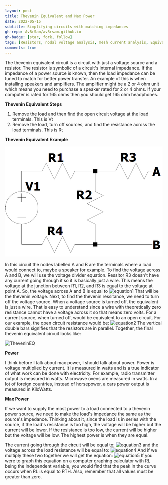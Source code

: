 ```yaml
---
layout: post
title: Thevenin Equivalent and Max Power
date: 2022-05-15
subtitle: Simplifying circuits with matching impedances
gh-repo: Av8rSam/av8rsam.github.io
gh-badge: [star, fork, follow]
tags: [Resistors, nodal voltage analysis, mesh current analysis, Equivalent Resistance, Thevenin, Impedance Matching]
comments: true
---
```


The thevenin equivalent circuit is a circuit with just a voltage source and a resistor. The resistor is symbolic of a circuit's internal impedance. If the impedance of a power source is known, then the load impedance can be tuned to match for better power transfer. An example of this is when installing speakers and amplifiers. The amplifier might be a 2 or 4 ohm unit which means you need to purchase a speaker rated for 2 or 4 ohms. If your computer is rated for 165 ohms then you should get 165 ohm headphones. 

**Thevenin Equivalent Steps**

1. Remove the load and then find the open circuit voltage at the load terminals. This is Vt
2. Remove the load, turn off sources, and find the resistance across the load terminals. This is Rt

**Thevenin Equivalent Example**

![TheveninEx](/assets/img/theveninexamplepic.PNG)

In this circuit the nodes labelled A and B are the terminals where a load would connect to, maybe a speaker for example. 
To find the voltage across A and B, we will use the voltage divider equation. Ressitor R3 doesn't have any current going through it so it is basically just a wire. This means the voltage at the junction between R1, R2, and R3 is equal to the voltage at point A. So, the voltage across A and B is equal to 
![equation1](https://latex.codecogs.com/png.image?\dpi{110}V_{AB}=V_1*\frac{R_2}{R_1&plus;R_2&plus;R_4})
That will be the thevenin voltage. 
Next, to find the thevenin ressitance, we need to turn off the voltage source. When a voltage source is turned off, the equivalent is just a wire. That is easy to understand since a wire with theoretically zero resistance cannot have a voltage across it so that means zero volts. For a current source, when turned off, would be equivalent to an open circuit. 
For our example, the open circuit resistance would be:
![equation2](https://latex.codecogs.com/png.image?\dpi{110}R_{AB}=(R_1&plus;R_4)||(R_2)&plus;(R_3))
The vertical double bars signifies that the resistors are in parallel. 
Together, the final thevenin equivalent circuit looks like:

![TheveninEQ](equivalentpic.PNG)

**Power**

I think before I talk about max power, I should talk about power. Power is voltage multiplied by current. It is measured in watts and is a true indicator of what work can be done with electricity. For example, radio transmitter output is measured in watts. Microwave ovens are measured in watts.  In a lot of foreign countries, instead of horsepower, a cars power output is measured in KiloWatts. 

**Max Power**

If we want to supply the most power to a load connected to a thevenin power source, we need to make the load's impedance the same as the source's impedance. Thinking about it, since the load is in series with the source, if the load's resistance is too high, the voltage will be higher but the current will be lower. If the resistance is too low, the current will be higher but the voltage will be low. The highest power is when they are equal. 

The current going through the circuit will be equal to: 
![equation3](https://latex.codecogs.com/png.image?\dpi{110}I=\frac{V_{TH}}{R_{TH}&plus;R_L})
and the voltage across the load resistance will be equal to: 
![equation4](https://latex.codecogs.com/png.image?\dpi{110}V_L=V_{TH}*\frac{R_L}{R_{TH}&plus;R_L})
And if we multiply these two together we will get the equation:
![equation5](https://latex.codecogs.com/png.image?\dpi{110}P_{TH}=\frac{V_{TH}^{2}*R_L}{(R_{TH}&plus;R_L)^{2}})
If you were to graph this equation on a computer graphing calculator with RL being the independent variable, you would find that the peak in the curve occurs when RL is equal to RTH. Also, remember that all values must be greater than zero. 
